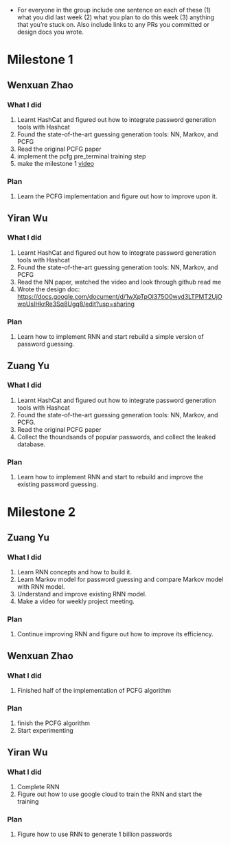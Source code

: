 - For everyone in the group include one sentence on each of these (1) what you did last week (2) what you plan to do this week (3) anything that you’re stuck on. Also include links to any PRs you committed or design docs you wrote.

# Milestone 1
## Wenxuan Zhao
### What I did
1. Learnt HashCat and figured out how to integrate password generation tools with Hashcat
2. Found the state-of-the-art guessing generation tools: NN, Markov, and PCFG
3. Read the original PCFG paper 
4. implement the pcfg pre_terminal training step
5. make the milestone 1 [video](https://youtu.be/iwor-xvDkFM)

### Plan
1. Learn the PCFG implementation and figure out how to improve upon it.


## Yiran Wu
### What I did
1. Learnt HashCat and figured out how to integrate password generation tools with Hashcat
2. Found the state-of-the-art guessing generation tools: NN, Markov, and PCFG
3. Read the NN paper, watched the video and look through github read me
4. Wrote the design doc: https://docs.google.com/document/d/1wXpTpOl375O0wyd3LTPMT2UjOwpUsIHkrRe3Sq8Ugq8/edit?usp=sharing

### Plan
1. Learn how to implement RNN and start rebuild a simple version of password guessing.

## 

## Zuang Yu
### What I did
1. Learnt HashCat and figured out how to integrate password generation tools with Hashcat
2. Found the state-of-the-art guessing generation tools: NN, Markov, and PCFG.
3. Read the original PCFG paper
4. Collect the thoundsands of popular passwords, and collect the leaked database.

### Plan
1. Learn how to implement RNN and start to rebuild and improve the existing password guessing.



# Milestone 2
## Zuang Yu
### What I did
1. Learn RNN concepts and how to build it.
2. Learn Markov model for password guessing and compare Markov model with RNN model.
3. Understand and improve existing RNN model.
4. Make a video for weekly project meeting.

### Plan
1. Continue improving RNN and figure out how to improve its efficiency.

## Wenxuan Zhao
### What I did
1. Finished half of the implementation of PCFG algorithm 

### Plan
1. finish the PCFG algorithm 
2. Start experimenting

## Yiran Wu
### What I did
1. Complete RNN
2. Figure out how to use google cloud to train the RNN and start the training

### Plan
1. Figure how to use RNN to generate 1 billion passwords

